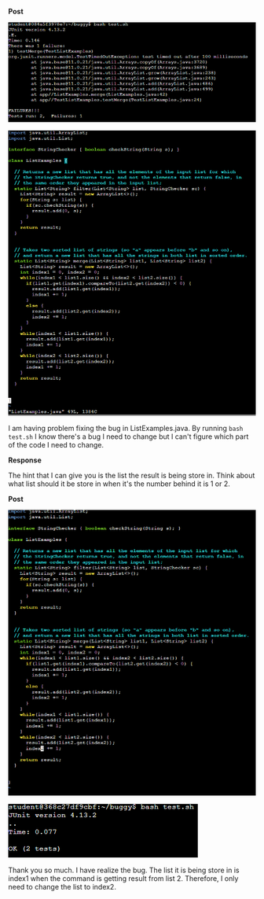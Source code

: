 **Post**



![Image](Screen1.png)



![Image](Screen2.png)



I am having problem fixing the bug in ListExamples.java. By running `bash test.sh` I know there's a bug I need to change but I can't figure which part of the code I need to change.



**Response**



The hint that I can give you is the list the result is being store in. Think about what list should it be store in when it's the number behind it is 1 or 2.



**Post**



![Image](Screen3.png)



![Image](Screen4.png)



Thank you so much. I have realize the bug. The list it is being store in is index1 when the command is getting result from list 2. Therefore, I only need to change the list to index2.

